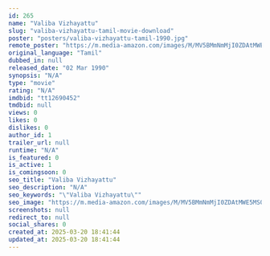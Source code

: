 ```yaml
---
id: 265
name: "Valiba Vizhayattu"
slug: "valiba-vizhayattu-tamil-movie-download"
poster: "posters/valiba-vizhayattu-tamil-1990.jpg"
remote_poster: "https://m.media-amazon.com/images/M/MV5BMmNmMjI0ZDAtMWE5MS00YWY3LTlmMDctN2Q1ZWU0NTJmZWZhXkEyXkFqcGdeQXVyMzYxOTQ3MDg@._V1_SX300.jpg"
original_language: "Tamil"
dubbed_in: null
released_date: "02 Mar 1990"
synopsis: "N/A"
type: "movie"
rating: "N/A"
imdbid: "tt12690452"
tmdbid: null
views: 0
likes: 0
dislikes: 0
author_id: 1
trailer_url: null
runtime: "N/A"
is_featured: 0
is_active: 1
is_comingsoon: 0
seo_title: "Valiba Vizhayattu"
seo_description: "N/A"
seo_keywords: "\"Valiba Vizhayattu\""
seo_image: "https://m.media-amazon.com/images/M/MV5BMmNmMjI0ZDAtMWE5MS00YWY3LTlmMDctN2Q1ZWU0NTJmZWZhXkEyXkFqcGdeQXVyMzYxOTQ3MDg@._V1_SX300.jpg"
screenshots: null
redirect_to: null
social_shares: 0
created_at: 2025-03-20 18:41:44
updated_at: 2025-03-20 18:41:44
---
```


